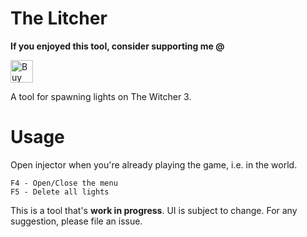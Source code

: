 # The Litcher
**If you enjoyed this tool, consider supporting me @**

<a href='https://ko-fi.com/U7U81LC5Q' target='_blank'><img height='36' style='border:0px;height:36px;' src='https://cdn.ko-fi.com/cdn/kofi3.png?v=2' border='0' alt='Buy Me a Coffee at ko-fi.com' /></a>

A tool for spawning lights on The Witcher 3.

# Usage
Open injector when you're already playing the game, i.e. in the world.

```
F4 - Open/Close the menu
F5 - Delete all lights
```

This is a tool that's **work in progress**. UI is subject to change. For any
suggestion, please file an issue.
